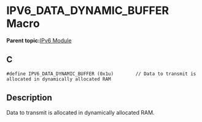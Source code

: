 # IPV6\_DATA\_DYNAMIC\_BUFFER Macro

**Parent topic:**[IPv6 Module](GUID-F2484EF9-7914-43EE-A5B7-4FFDC27C8135.md)

## C

```
#define IPV6_DATA_DYNAMIC_BUFFER (0x1u)        // Data to transmit is allocated in dynamically allocated RAM
```

## Description

Data to transmit is allocated in dynamically allocated RAM.

